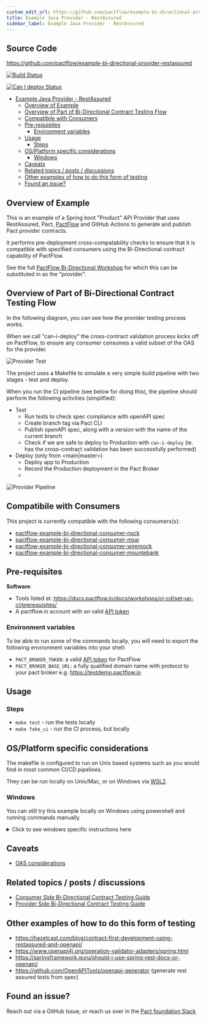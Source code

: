 ```yaml
---
custom_edit_url: https://github.com/pactflow/example-bi-directional-provider-restassured/edit/master/README.md
title: Example Java Provider - RestAssured
sidebar_label: Example Java Provider - RestAssured
---
```


<!-- This file has been synced from the pactflow/example-bi-directional-provider-restassured repository. Please do not edit it directly. The URL of the source file can be found in the custom_edit_url value above -->

## Source Code

https://github.com/pactflow/example-bi-directional-provider-restassured


<!-- Build Badge -->

[![Build Status](https://github.com/pactflow/example-bi-directional-provider-restassured/actions/workflows/build.yml/badge.svg)](https://github.com/pactflow/example-bi-directional-provider-restassured/actions)

<!-- Can I Deploy Badge -->

[![Can I deploy Status](https://testdemo.pactflow.io/pacticipants/pactflow-example-bi-directional-provider-restassured/branches/master/latest-version/can-i-deploy/to-environment/production/badge)](https://testdemo.pactflow.io/pacticipants/pactflow-example-bi-directional-provider-restassured/branches/master/latest-version/can-i-deploy/to-environment/production/badge)

- [Example Java Provider - RestAssured](#example-java-provider---restassured)
  - [Overview of Example](#overview-of-example)
  - [Overview of Part of Bi-Directional Contract Testing Flow](#overview-of-part-of-bi-directional-contract-testing-flow)
  - [Compatibile with Consumers](#compatibile-with-consumers)
  - [Pre-requisites](#pre-requisites)
    - [Environment variables](#environment-variables)
  - [Usage](#usage)
    - [Steps](#steps)
  - [OS/Platform specific considerations](#osplatform-specific-considerations)
    - [Windows](#windows)
  - [Caveats](#caveats)
  - [Related topics / posts / discussions](#related-topics--posts--discussions)
  - [Other examples of how to do this form of testing](#other-examples-of-how-to-do-this-form-of-testing)
  - [Found an issue?](#found-an-issue)

## Overview of Example

<!-- Provider Overview -->

This is an example of a Spring boot "Product" API Provider that uses RestAssured, Pact, [PactFlow](https://pactflow.io) and GitHub Actions to generate and publish Pact provider contracts.

It performs pre-deployment cross-compatability checks to ensure that it is compatible with specified consumers using the Bi-Directional contract capability of PactFlow.

<!-- General -->

See the full [PactFlow Bi-Directional Workshop](https://docs.pactflow.io/docs/workshops/bi-directional-contract-testing) for which this can be substituted in as the "provider".

## Overview of Part of Bi-Directional Contract Testing Flow

<!-- Provider Overview -->

In the following diagram, you can see how the provider testing process works.

When we call "can-i-deploy" the cross-contract validation process kicks off on PactFlow, to ensure any consumer consumes a valid subset of the OAS for the provider.

![Provider Test](https://raw.githubusercontent.com/pactflow/example-bi-directional-provider-restassured/master/docs/provider-scope.png)

The project uses a Makefile to simulate a very simple build pipeline with two stages - test and deploy.

When you run the CI pipeline (see below for doing this), the pipeline should perform the following activities (simplified):

- Test
  - Run tests to check spec compliance with openAPI spec
  - Create branch tag via Pact CLI
  - Publish openAPI spec, along with a version with the name of the current branch
  - Check if we are safe to deploy to Production with `can-i-deploy` (ie. has the cross-contract validation has been successfully performed)
- Deploy (only from <main|master>)
  - Deploy app to Production
  - Record the Production deployment in the Pact Broker
  -

![Provider Pipeline](https://raw.githubusercontent.com/pactflow/example-bi-directional-provider-restassured/master/docs/provider-pipeline.png)

## Compatibile with Consumers

<!-- Consumer Compatability -->

This project is currently compatible with the following consumers(s):

- [pactflow-example-bi-directional-consumer-nock](https://github.com/pactflow/example-bi-directional-consumer-nock)
- [pactflow-example-bi-directional-consumer-msw](https://github.com/pactflow/example-bi-directional-consumer-msw)
- [pactflow-example-bi-directional-consumer-wiremock](https://github.com/pactflow/example-bi-directional-consumer-wiremock)
- [pactflow-example-bi-directional-consumer-mountebank](https://github.com/pactflow/example-bi-directional-consumer-mountebank)
<!-- * [pactflow-example-bi-directional-consumer-dotnet](https://github.com/pactflow/example-bi-directional-consumer-dotnet) -->

## Pre-requisites

**Software**:

- Tools listed at: https://docs.pactflow.io/docs/workshops/ci-cd/set-up-ci/prerequisites/
- A pactflow.io account with an valid [API token](https://docs.pactflow.io/docs/getting-started/#configuring-your-api-token)

### Environment variables

To be able to run some of the commands locally, you will need to export the following environment variables into your shell:

- `PACT_BROKER_TOKEN`: a valid [API token](https://docs.pactflow.io/docs/getting-started/#configuring-your-api-token) for PactFlow
- `PACT_BROKER_BASE_URL`: a fully qualified domain name with protocol to your pact broker e.g. https://testdemo.pactflow.io

## Usage

### Steps

- `make test` - run the tests locally
- `make fake_ci` - run the CI process, but locally

## OS/Platform specific considerations

The makefile is configured to run on Unix based systems such as you would find in most common CI/CD pipelines.

They can be run locally on Unix/Mac, or on Windows via [WSL2](https://docs.microsoft.com/en-us/windows/wsl/install).

### Windows

You can still try this example locally on Windows using powershell and running commands manually.

<details>
  <summary>Click to see windows specific instructions here</summary>

These will be the same commands that are used in the makefile with a few manual tweaks.

1. Make sure you have set all of the environment variables, in powershell they can be set like so.

   ```
    $env:BRANCH="main"
   ```

1. Now that the Swagger doc is generated and verified the contract can be published to PactFlow. The easiest way to do this via windows is using our standalone tools. See [here](https://docs.pactflow.io/docs/bi-directional-contract-testing/contracts/oas#publishing-the-provider-contract--results-to-pactflow) for cross platform instructions.

   ```

   ```

1. Check can-i-deploy to see if your provider is compatible with your pact.

   ```
   docker run --rm -v <path_to_project_root>:<path_to_project_root> -e PACT_BROKER_BASE_URL -e PACT_BROKER_TOKEN pactfoundation/pact-cli  broker can-i-deploy --pacticipant pactflow-example-bi-directional-consumer-dotnet --version $env:VERSION --to-environment production  --retry-while-unknown 0 --retry-interval 10
   ```

1. Have a look at what other commands are available in the Makefile. All of them can be ran locally from Powershell by changing the windows paths to UNIX and replacing the environment variable references. Any variable referenced as `${VARIABLE}` can be changed to `$env:VARIABLE` to reference environment variables in Powershell.

</details>

## Caveats

- [OAS considerations](https://docs.pactflow.io/docs/bi-directional-contract-testing/contracts/oas#considerations)

## Related topics / posts / discussions

- [Consumer Side Bi-Directional Contract Testing Guide](https://docs.pactflow.io/docs/bi-directional-contract-testing/consumer)
- [Provider Side Bi-Directional Contract Testing Guide](https://docs.pactflow.io/docs/bi-directional-contract-testing/provider)

## Other examples of how to do this form of testing

- https://hazelcast.com/blog/contract-first-development-using-restassured-and-openapi/
- https://www.openapi4j.org/operation-validator-adapters/spring.html
- https://springframework.guru/should-i-use-spring-rest-docs-or-openapi/
- https://github.com/OpenAPITools/openapi-generator (generate rest assured tests from spec)

## Found an issue?

Reach out via a GitHub Issue, or reach us over in the [Pact foundation Slack](https://slack.pact.io)

